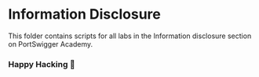 # Information Disclosure
This folder contains scripts for all labs in the Information disclosure section on PortSwigger Academy.

### Happy Hacking 👾


